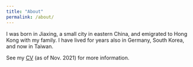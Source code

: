 ```yaml
---
title: "About"
permalink: /about/
---
```


I was born in Jiaxing, a small city in eastern China, and emigrated to Hong Kong with my family. I have lived for years also in Germany, South Korea, and now in Taiwan. 

See my <a href="https://wzeren.github.io/cv/resume.pdf" target="_blank">CV</a> (as of Nov. 2021) for more information.

